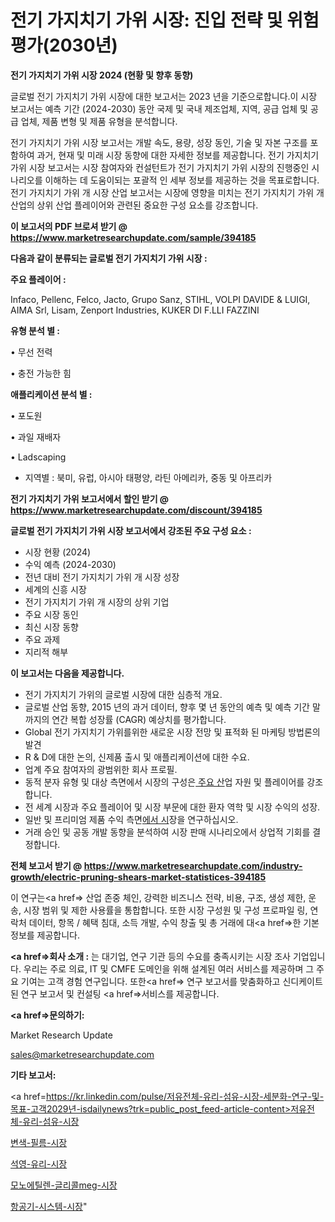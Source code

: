 # 전기 가지치기 가위 시장: 진입 전략 및 위험 평가(2030년)

<strong>전기 가지치기 가위 시장 2024 (현황 및 향후 동향)</strong>

글로벌 전기 가지치기 가위 시장에 대한 보고서는 2023 년을 기준으로합니다.이 시장 보고서는 예측 기간 (2024-2030) 동안 국제 및 국내 제조업체, 지역, 공급 업체 및 공급 업체, 제품 변형 및 제품 유형을 분석합니다.

전기 가지치기 가위 시장 보고서는 개발 속도, 용량, 성장 동인, 기술 및 자본 구조를 포함하여 과거, 현재 및 미래 시장 동향에 대한 자세한 정보를 제공합니다. 전기 가지치기 가위 시장 보고서는 시장 참여자와 컨설턴트가 전기 가지치기 가위 시장의 진행중인 시나리오를 이해하는 데 도움이되는 포괄적 인 세부 정보를 제공하는 것을 목표로합니다. 전기 가지치기 가위 개 시장 산업 보고서는 시장에 영향을 미치는 전기 가지치기 가위 개 산업의 상위 산업 플레이어와 관련된 중요한 구성 요소를 강조합니다.



<strong>이 보고서의 PDF 브로셔 받기 @ <a href=https://www.marketresearchupdate.com/sample/394185>https://www.marketresearchupdate.com/sample/394185</a></strong>



<strong>다음과 같이 분류되는 글로벌 전기 가지치기 가위 시장 :</strong>



<strong>주요 플레이어 :</strong>

Infaco, Pellenc, Felco, Jacto, Grupo Sanz, STIHL, VOLPI DAVIDE & LUIGI, AIMA Srl, Lisam, Zenport Industries, KUKER DI F.LLI FAZZINI



<strong>유형 분석 별 :</strong>

• 무선 전력

• 충전 가능한 힘



<strong>애플리케이션 분석 별 :</strong>

• 포도원

• 과일 재배자

• Ladscaping

<ul>
  <li>지역별 : 북미, 유럽, 아시아 태평양, 라틴 아메리카, 중동 및 아프리카</li>
</ul>


<strong>전기 가지치기 가위 보고서에서 할인 받기 @ <a href=https://www.marketresearchupdate.com/discount/394185>https://www.marketresearchupdate.com/discount/394185</a></strong>



<strong>글로벌 전기 가지치기 가위 시장 보고서에서 강조된 주요 구성 요소 :</strong>
<ul>
  <li>시장 현황 (2024)</li>
  <li>수익 예측 (2024-2030)</li>
  <li>전년 대비 전기 가지치기 가위 개 시장 성장</li>
  <li>세계의 신흥 시장</li>
  <li>전기 가지치기 가위 개 시장의 상위 기업</li>
  <li>주요 시장 동인</li>
  <li>최신 시장 동향</li>
  <li>주요 과제</li>
  <li>지리적 해부</li>
</ul>


<strong>이 보고서는 다음을 제공합니다.</strong>
<ul>
  <li>전기 가지치기 가위의 글로벌 시장에 대한 심층적 개요.</li>
  <li>글로벌 산업 동향, 2015 년의 과거 데이터, 향후 몇 년 동안의 예측 및 예측 기간 말까지의 연간 복합 성장률 (CAGR) 예상치를 평가합니다.</li>
  <li>Global 전기 가지치기 가위를위한 새로운 시장 전망 및 표적화 된 마케팅 방법론의 발견</li>
  <li>R &amp; D에 대한 논의, 신제품 출시 및 애플리케이션에 대한 수요.</li>
  <li>업계 주요 참여자의 광범위한 회사 프로필.</li>
  <li>동적 분자 유형 및 대상 측면에서 시장의 구성은<a href=> 주요 산</a>업 자원 및 플레이어를 강조합니다.</li>
  <li>전 세계 시장과 주요 플레이어 및 시장 부문에 대한 환자 역학 및 시장 수익의 성장.</li>
  <li>일반 및 프리미엄 제품 수익 측면<a href=>에서 시</a>장을 연구하십시오.</li>
  <li>거래 승인 및 공동 개발 동향을 분석하여 시장 판매 시나리오에서 상업적 기회를 결정합니다.</li>
</ul>



<strong>전체 보고서 받기 @ <a href=https://www.marketresearchupdate.com/industry-growth/electric-pruning-shears-market-statistices-394185>https://www.marketresearchupdate.com/industry-growth/electric-pruning-shears-market-statistices-394185</a></strong>

이 연구는<a href=> 산업 존중</a> 체인, 강력한 비즈니스 전략, 비용, 구조, 생성 제한, 운송, 시장 범위 및 제한 사용률을 통합합니다. 또한 시장 구성원 및 구성 프로파일 링, 연락처 데이터, 항목 / 혜택 침대, 소득 개발, 수익 창출 및 총 거래에 대<a href=>한 기본 </a>정보를 제공합니다.



<strong><a href=>회사 소</a>개 :</strong>
는 대기업, 연구 기관 등의 수요를 충족시키는 시장 조사 기업입니다. 우리는 주로 의료, IT 및 CMFE 도메인을 위해 설계된 여러 서비스를 제공하며 그 주요 기여는 고객 경험 연구입니다. 또한<a href=> 연구 보</a>고서를 맞춤화하고 신디케이트 된 연구 보고서 및 컨설팅 <a href=>서비스</a>를 제공합니다.



<strong><a href=>문의하기:</a></strong>

Market Research Update

sales@marketresearchupdate.com



<strong>기타 보고서:</strong>

<a href=https://kr.linkedin.com/pulse/저유전체-유리-섬유-시장-세분화-연구-및-목표-고객2029년-isdailynews?trk=public_post_feed-article-content>저유전체-유리-섬유-시장</a>

<a href=https://www.linkedin.com/pulse/변색-필름-시장-동향-및-성장-전망-survey-spotlight-pro-24-analysis/>변색-필름-시장</a>

<a href=https://www.linkedin.com/pulse/석영-유리-시장-진입-전략-및-위험-평가2029년-trend-tracking-tips-360-analysis-3kdyf/>석영-유리-시장</a>

<a href=https://www.linkedin.com/pulse/모노에틸렌-글리콜meg-시장-진입-전략-및-위험-평가2029년-data-dive-diaries-24-analysis-r1iyf/>모노에틸렌-글리콜meg-시장</a>

<a href=https://www.linkedin.com/pulse/항공기-시스템-시장-동향-및-성장-전망-consumer-connection-compendium-ana-phqyc/>항공기-시스템-시장</a>"
